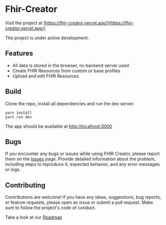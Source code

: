 # Fhir-Creator

Visit the project at [https://fhir-creator.vercel.app/](https://fhir-creator.vercel.app/)

The project is under active development.

## Features

- All data is stored in the browser, no backend server used
- Create FHIR Resources from custom or base profiles
- Upload and edit FHIR Resources

## Build

Clone the repo, install all dependencies and run the dev server.

```
yarn install
yarn run dev
```

The app should be available at [http://localhost:3000](http://localhost:3000)

## Bugs

If you encounter any bugs or issues while using FHIR Creator, please report them on the [Issues](https://github.com/trostalski/fhir-creator/issues) page. Provide detailed information about the problem, including steps to reproduce it, expected behavior, and any error messages or logs.

## Contributing

Contributions are welcome! If you have any ideas, suggestions, bug reports, or feature requests, please open an issue or submit a pull request. Make sure to follow the project's code of conduct.

Take a look at our [Roadmap](./Roadmap.md)
